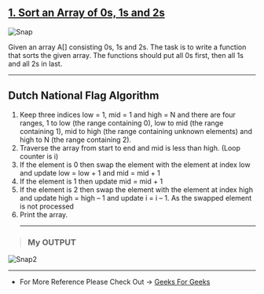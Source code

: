 ## [1. Sort an Array of 0s, 1s and 2s](https://github.com/PriyanshuSaxena2612/LearnCPP/blob/WorkOnBit/A-Array/Sort_0_1_2.cpp)

![Snap](https://user-images.githubusercontent.com/53018678/156426951-61050466-bf4a-4685-be42-e81a5cf623cb.png)


Given an array A[] consisting 0s, 1s and 2s. The task is to write a function that sorts the given array. The functions should put all 0s first, then all 1s and all 2s in last.
<hr>

## Dutch National Flag Algorithm

1. Keep three indices low = 1, mid = 1 and high = N and there are four ranges, 1 to low (the range containing 0), low to mid (the range containing 1), mid to high (the range containing unknown elements) and high to N (the range containing 2).
2. Traverse the array from start to end and mid is less than high. (Loop counter is i)
3. If the element is 0 then swap the element with the element at index low and update low = low + 1 and mid = mid + 1
4. If the element is 1 then update mid = mid + 1
5. If the element is 2 then swap the element with the element at index high and update high = high – 1 and update i = i – 1. As the swapped element is not processed
6. Print the array.
   <hr>
   
> ### My OUTPUT
![Snap2](https://user-images.githubusercontent.com/53018678/156428828-324bda09-356d-47dc-bfaa-793bae0a3dff.png)


<hr>

- For More Reference Please Check Out -> 
[Geeks For Geeks](https://www.geeksforgeeks.org/sort-an-array-of-0s-1s-and-2s/)